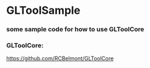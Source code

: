 # GLToolSample
### some sample code for how to use GLToolCore


### GLToolCore:
https://github.com/RCBelmont/GLToolCore